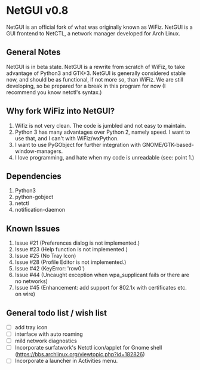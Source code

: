 # NetGUI v0.8

NetGUI is an official fork of what was originally known as WiFiz. NetGUI is a GUI frontend to NetCTL, a network manager developed for Arch Linux.

## General Notes
NetGUI is in beta state. NetGUI is a rewrite from scratch of WiFiz, to take advantage of Python3 and GTK+3. NetGUI is generally considered stable now, and should be as functional, if not more so, than WiFiz. We are still developing, so be prepared for a break in this program for now (I recommend you know netctl's syntax.)

## Why fork WiFiz into NetGUI?
1. Wifiz is not very clean. The code is jumbled and not easy to maintain.
2. Python 3 has many advantages over Python 2, namely speed. I want to use that, and I can't with WiFiz/wxPython.
3. I want to use PyGObject for further integration with GNOME/GTK-based-window-managers.
4. I love programming, and hate when my code is unreadable (see: point 1.)

## Dependencies
1. Python3
2. python-gobject
3. netctl
4. notification-daemon

## Known Issues
1. Issue #21 (Preferences dialog is not implemented.)
2. Issue #23 (Help function is not implemented.)
3. Issue #25 (No Tray Icon)
4. Issue #28 (Profile Editor is not implemented.)
5. Issue #42 (KeyError: 'row0')
6. Issue #44 (Uncaught exception when wpa_supplicant fails or there are no networks)
7. Issue #45 (Enhancement: add support for 802.1x with certificates etc. on wire)

## General todo list / wish list

- [ ] add tray icon
- [ ] interface with auto roaming
- [ ] mild network diagnostics
- [ ] Incorporate surfatwork's Netctl icon/applet for Gnome shell (https://bbs.archlinux.org/viewtopic.php?id=182826)
- [ ] Incorporate a launcher in Activities menu.
